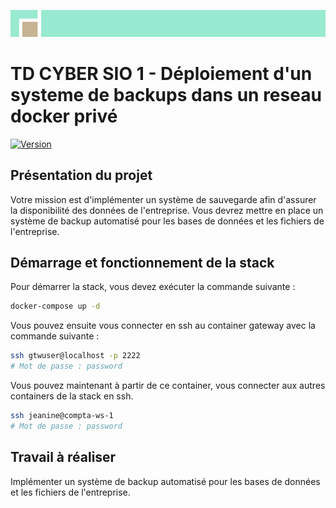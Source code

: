 ![separe](https://github.com/studoo-app/.github/blob/main/profile/studoo-banner-logo.png)
# TD CYBER SIO 1 - Déploiement d'un systeme de backups dans un reseau docker privé
[![Version](https://img.shields.io/badge/Version-2025-blue)]()

## Présentation du projet

Votre mission est d'implémenter un système de sauvegarde afin d'assurer la disponibilité des données de l'entreprise. Vous devrez mettre en place un système de backup automatisé pour les bases de données et les fichiers de l'entreprise.

## Démarrage et fonctionnement de la stack

Pour démarrer la stack, vous devez exécuter la commande suivante :

```bash
docker-compose up -d
```

Vous pouvez ensuite vous connecter en ssh au container gateway avec la commande suivante :

```bash
ssh gtwuser@localhost -p 2222
# Mot de passe : password
```

Vous pouvez maintenant à partir de ce container, vous connecter aux autres containers de la stack en ssh.

```bash
ssh jeanine@compta-ws-1
# Mot de passe : password
```

## Travail à réaliser

Implémenter un système de backup automatisé pour les bases de données et les fichiers de l'entreprise.